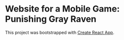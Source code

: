 # Website for a Mobile Game: Punishing Gray Raven

This project was bootstrapped with [Create React App](https://github.com/facebook/create-react-app).

